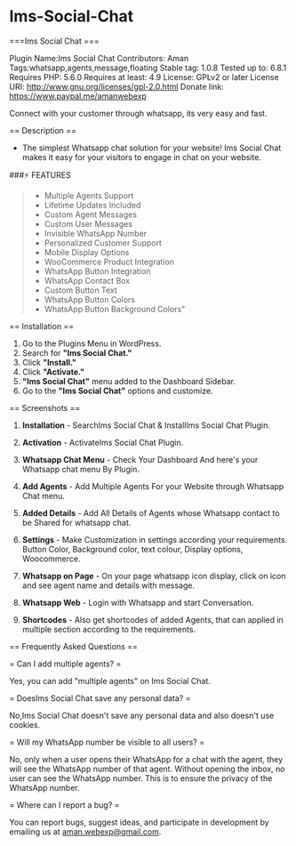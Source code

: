# Ims-Social-Chat
===Ims Social Chat ===

Plugin Name:Ims Social Chat
Contributors: Aman
Tags:whatsapp,agents,message,floating
Stable tag: 1.0.8
Tested up to: 6.8.1
Requires PHP: 5.6.0
Requires at least: 4.9
License: GPLv2 or later
License URI: http://www.gnu.org/licenses/gpl-2.0.html
Donate link: https://www.paypal.me/amanwebexp


Connect with your customer through whatsapp, its very easy and fast.


== Description ==

* The simplest Whatsapp chat solution for your website! 
Ims Social Chat makes it easy for your visitors to engage in chat on your website.

###⚡️ FEATURES

> * Multiple Agents Support
> * Lifetime Updates Included
> * Custom Agent Messages
> * Custom User Messages
> * Invisible WhatsApp Number
> * Personalized Customer Support
> * Mobile Display Options
> * WooCommerce Product Integration
> * WhatsApp Button Integration
> * WhatsApp Contact Box
> * Custom Button Text
> * WhatsApp Button Colors
> * WhatsApp Button Background Colors"

== Installation ==

1. Go to the Plugins Menu in WordPress.
2. Search for **"Ims Social Chat."**
3. Click **"Install."**
4. Click **"Activate."**
5. **"Ims Social Chat"** menu added to the Dashboard Sidebar.
6. Go to the **"Ims Social Chat"** options and customize.

== Screenshots ==

1. **Installation** - SearchIms Social Chat & InstallIms Social Chat Plugin.

2. **Activation** - ActivateIms Social Chat Plugin.

3. **Whatsapp Chat Menu** - Check Your Dashboard And here's your Whatsapp chat menu By Plugin.

4. **Add Agents** - Add Multiple Agents For your Website through Whatsapp Chat menu.

5. **Added Details** - Add All Details of Agents whose Whatsapp contact to be Shared for whatsapp chat.

6. **Settings** - Make Customization in settings according your requirements. Button Color, Background color, text colour, Display options, Woocommerce.

7. **Whatsapp on Page** - On your page whatsapp icon display, click on icon and see agent name and details with message. 

8. **Whatsapp Web** - Login with Whatsapp and start Conversation.

9. **Shortcodes** -  Also get shortcodes of added Agents, that can applied in multiple section according to the requirements.


== Frequently Asked Questions ==

= Can I add multiple agents? =

Yes, you can add "multiple agents" on Ims Social Chat.

= DoesIms Social Chat save any personal data? =

No,Ims Social Chat doesn't save any personal data and also doesn't use cookies.

= Will my WhatsApp number be visible to all users? =

No, only when a user opens their WhatsApp for a chat with the agent, they will see the WhatsApp number of that agent. Without opening the inbox, no user can see the WhatsApp number. This is to ensure the privacy of the WhatsApp number.

= Where can I report a bug? =

You can report bugs, suggest ideas, and participate in development by emailing us at <a href="mailto:aman.webexp@gmail.com">aman.webexp@gmail.com</a>.
